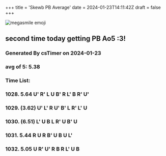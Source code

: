 +++
title = 'Skewb PB Average'
date = 2024-01-23T14:11:42Z
draft = false
+++

![megasmile emoji](/megasmile.webp)
## second time today getting PB Ao5 :3!

### Generated By csTimer on 2024-01-23
### avg of 5: 5.38

### Time List:
### 1028. 5.64   U' R' L U B' R L' B R' U' 
### 1029. (3.62)   U' L' R U' B' L R' L' U 
### 1030. (6.51)   L' U B L R' U B' U 
### 1031. 5.44   R U R B' U B U L' 
### 1032. 5.05   U R' U' R B R L' U B
